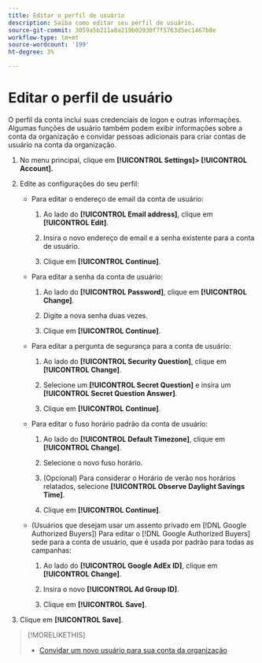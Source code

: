 ```yaml
---
title: Editar o perfil de usuário
description: Saiba como editar seu perfil de usuário.
source-git-commit: 3059a5b211a8a219b02930f7f5763d5ec1467b8e
workflow-type: tm+mt
source-wordcount: '199'
ht-degree: 3%

---
```


# Editar o perfil de usuário

O perfil da conta inclui suas credenciais de logon e outras informações. Algumas funções de usuário também podem exibir informações sobre a conta da organização e convidar pessoas adicionais para criar contas de usuário na conta da organização.

1. No menu principal, clique em **[!UICONTROL Settings]> [!UICONTROL Account].**

1. Edite as configurações do seu perfil:

   * Para editar o endereço de email da conta de usuário:

      1. Ao lado do **[!UICONTROL Email address]**, clique em **[!UICONTROL Edit]**.

      1. Insira o novo endereço de email e a senha existente para a conta de usuário.
      1. Clique em **[!UICONTROL Continue]**.
   * Para editar a senha da conta de usuário:

      1. Ao lado do **[!UICONTROL Password]**, clique em **[!UICONTROL Change]**.

      1. Digite a nova senha duas vezes.

      1. Clique em **[!UICONTROL Continue]**.
   * Para editar a pergunta de segurança para a conta de usuário:

      1. Ao lado do **[!UICONTROL Security Question]**, clique em **[!UICONTROL Change]**.

      1. Selecione um **[!UICONTROL Secret Question]** e insira um **[!UICONTROL Secret Question Answer]**.

      1. Clique em **[!UICONTROL Continue]**.
   * Para editar o fuso horário padrão da conta de usuário:

      1. Ao lado do **[!UICONTROL Default Timezone]**, clique em **[!UICONTROL Change]**.

      1. Selecione o novo fuso horário.

      1. (Opcional) Para considerar o Horário de verão nos horários relatados, selecione **[!UICONTROL Observe Daylight Savings Time]**.

      1. Clique em **[!UICONTROL Continue]**.
   * (Usuários que desejam usar um assento privado em [!DNL Google Authorized Buyers]) Para editar o [!DNL Google Authorized Buyers] sede para a conta de usuário, que é usada por padrão para todas as campanhas:

      1. Ao lado do **[!UICONTROL Google AdEx ID]**, clique em **[!UICONTROL Change]**.

      1. Insira o novo **[!UICONTROL Ad Group ID]**.

      1. Clique em **[!UICONTROL Save]**.





1. Clique em **[!UICONTROL Save]**.

>[!MORELIKETHIS]
>
>* [Convidar um novo usuário para sua conta da organização](user-invite.md)


<!-- >* [User Profile and Organization Account Settings](user-and-account-settings.md) -->
